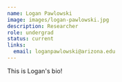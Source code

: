 ```yaml
---
name: Logan Pawlowski
image: images/logan-pawlowski.jpg
description: Researcher
role: undergrad
status: current 
links:
  email: loganpawlowski@arizona.edu
---
```


This is Logan's bio!
